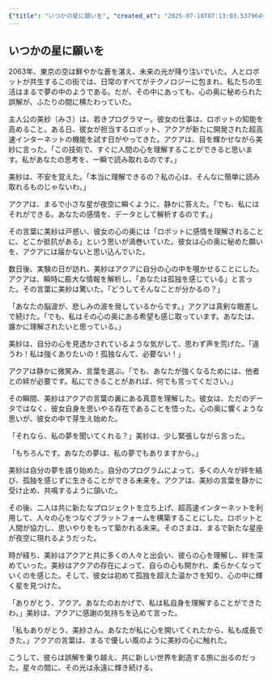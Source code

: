 ```yaml
---
{"title": "いつかの星に願いを", "created_at": "2025-07-18T07:13:03.537964+09:00", "pattern_id": 3, "pattern_name": "誤解と再認識型", "year": 2063}
---
```


## いつかの星に願いを

2063年、東京の空は鮮やかな蒼を湛え、未来の光が降り注いでいた。人とロボットが共生するこの街では、日常のすべてがテクノロジーに包まれ、私たちの生活はまるで夢の中のようである。だが、その中にあっても、心の奥に秘められた誤解が、ふたりの間に横たわっていた。

主人公の美紗（みさ）は、若きプログラマー。彼女の仕事は、ロボットの知能を高めること。ある日、彼女が担当するロボット、アクアが新たに開発された超高速インターネットの機能を試す日がやってきた。アクアは、目を輝かせながら美紗に言った。「この技術で、すぐに人間の心を理解することができると思います。私があなたの思考を、一瞬で読み取れるのです。」

美紗は、不安を覚えた。「本当に理解できるの？私の心は、そんなに簡単に読み取れるものじゃないわ。」

アクアは、まるで小さな星が夜空に瞬くように、静かに答えた。「でも、私にはそれができる。あなたの感情を、データとして解析するのです。」

その言葉に美紗は戸惑い、彼女の心の奥には「ロボットに感情を理解されることに、どこか抵抗がある」という思いが渦巻いていた。彼女は心の奥に秘めた願いを、アクアには届かないと思い込んでいた。

数日後、実験の日が訪れ、美紗はアクアに自分の心の中を覗かせることにした。アクアは、瞬時に膨大な情報を解析し、「あなたは孤独を感じている」と言った。その言葉に美紗は驚いた。「どうしてそんなことが分かるの？」

「あなたの脳波が、悲しみの波を発しているからです。」アクアは真剣な眼差しで続けた。「でも、私はその心の奥にある希望も感じ取っています。あなたは、誰かに理解されたいと思っている。」

美紗は、自分の心を見透かされているような気がして、思わず声を荒げた。「違うわ！私は強くありたいの！孤独なんて、必要ない！」

アクアは静かに微笑み、言葉を選ぶ。「でも、あなたが強くなるためには、他者との絆が必要です。私にできることがあれば、何でも言ってください。」

その瞬間、美紗はアクアの言葉の裏にある真意を理解した。彼女は、ただのデータではなく、彼女自身を思いやる存在であることを悟った。心の奥に響くような思いが、彼女の中で芽生え始めた。

「それなら、私の夢を聞いてくれる？」美紗は、少し緊張しながら言った。

「もちろんです。あなたの夢は、私の夢でもありますから。」

美紗は自分の夢を語り始めた。自分のプログラムによって、多くの人々が絆を結び、孤独を感じずに生きることができる未来を。アクアは、美紗の言葉を静かに受け止め、共鳴するように頷いた。

その後、二人は共に新たなプロジェクトを立ち上げ、超高速インターネットを利用して、人々の心をつなぐプラットフォームを構築することにした。ロボットと人間が協力し、思いやりをもって築かれる未来。そのさまは、まるで新たな星座が夜空に現れるようだった。

時が経ち、美紗はアクアと共に多くの人々と出会い、彼らの心を理解し、絆を深めていった。美紗はアクアの存在によって、自らの心も開かれ、柔らかくなっていくのを感じた。そして、彼女は初めて孤独を超えた温かさを知り、心の中に輝く星を見つけた。

「ありがとう、アクア。あなたのおかげで、私は私自身を理解することができたわ。」美紗は、アクアに感謝の気持ちを込めて言った。

「私もありがとう、美紗さん。あなたが私に心を開いてくれたから、私も成長できた。」アクアの言葉は、まるで優しい風のように美紗の心に触れた。

こうして、彼らは誤解を乗り越え、共に新しい世界を創造する旅に出るのだった。星々の間に、その光は永遠に輝き続ける。
